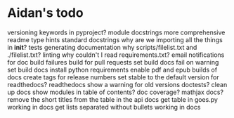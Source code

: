 # Aidan's todo

versioning
keywords in pyproject?
module docstrings
more comprehensive readme
type hints
standard docstrings
why are we importing all the things in __init__?
tests
generating documentation
why scripts/filelist.txt and ./filelist.txt?
linting
why couldn't I read requirements.txt?
email notifications for doc build failures
build for pull requests
set build docs fail on warning
set build docs install python requirements
enable pdf and epub builds of docs
create tags for release numbers
set stable to the default version for readthedocs?
readthedocs show a warning for old versions
doctests?
clean up docs
show modules in table of contents?
doc coverage?
mathjax docs?
remove the short titles from the table in the api docs
get table in goes.py working in docs
get lists separated without bullets working in docs
